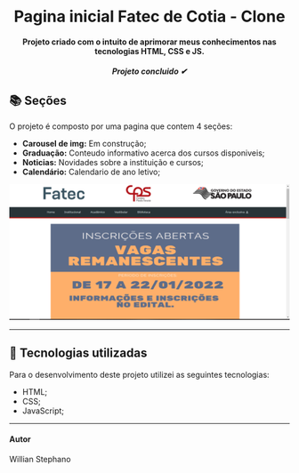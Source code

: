 <h1 align="center">
  <br>Pagina inicial Fatec de Cotia - Clone
</h1>

<h4 align="center">
  Projeto criado com o intuito de aprimorar meus conhecimentos nas tecnologias HTML, CSS e JS.
</h4>

<h5 align="center">
  Projeto concluido ✔
</h5>

## 📚 Seções
O projeto é composto por uma pagina que contem 4 seções:

- **Carousel de img:** Em construção;
- **Graduação:** Conteudo informativo acerca dos cursos disponiveis;
- **Noticias:** Novidades sobre a instituição e cursos;
- **Calendário:** Calendario de ano letivo;


<img src="Conteudo/previa-img.PNG" alt="Imagem de pré-visualização da pagina">

---

## 💼 Tecnologias utilizadas
Para o desenvolvimento deste projeto utilizei as seguintes tecnologias:

- HTML;
- CSS;
- JavaScript;
---

#### Autor
Willian Stephano
